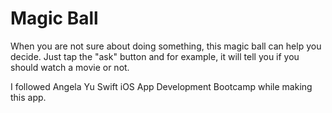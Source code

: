 # Magic Ball

When you are not sure about doing something, this magic ball can help you decide. Just tap the "ask" button and for example, it will tell you if you should watch a movie or not.

I followed Angela Yu Swift iOS App Development Bootcamp while making this app.
